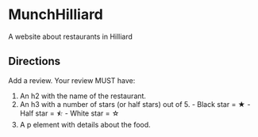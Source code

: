 # MunchHilliard
A website about restaurants in Hilliard

## Directions

Add a review. Your review MUST have:
  1.  An h2 with the name of the restaurant.
  1.  An h3 with a number of stars (or half stars) out of 5.
    - Black star = &#9733;
    - Half star = &#11242;
    - White star = &#9734;
  1.  A p element with details about the food.
